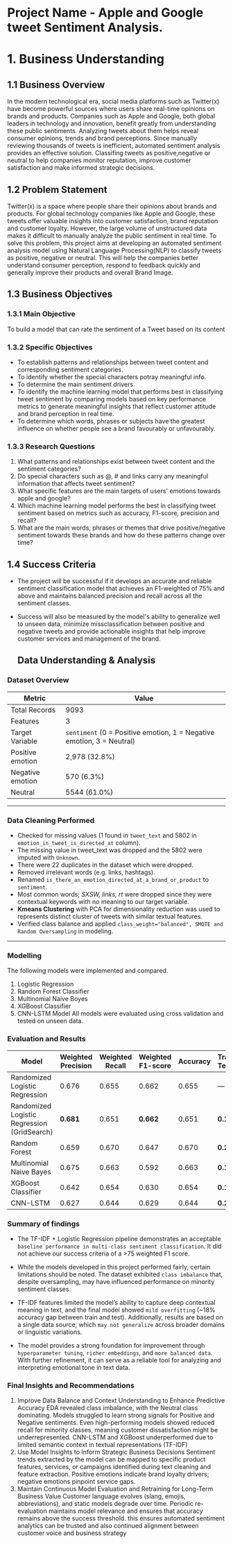 #                                                     Project Name - Apple and Google tweet Sentiment Analysis.

# 1. Business Understanding
## 1.1 Business Overview
In the modern technological era, social media platforms such as Twitter(x) have become powerful sources where users share real-time opinions on brands and products. Companies such as Apple and Google, both global leaders  in technology and innovation, benefit greatly from understanding these public sentiments. Analyzing tweets about them helps reveal consumer opinions, trends and brand perceptions. Since manually reviewing  thousands of tweets is inefficient, automated sentiment analysis provides an effective solution. Classifing tweets as positive,negative or neutral to help companies monitor reputation, improve customer satisfaction  and make informed strategic decisions.

## 1.2 Problem Statement
Twitter(x) is a space where people share their opinions about brands and products. For global technology companies like Apple and Google, these tweets offer valuable insights into customer satisfaction, brand reputation and customer loyalty. However, the large volume of unstructured data makes it difficult to manually analyze the public sentiment in real time. To solve this problem, this project aims at developing an automated sentiment analysis model using Natural Language Processing(NLP) to classify tweets as positive, negative or neutral. This will help the companies better understand consumer perception, respond to feedback quickly and generally improve their products and overall Brand Image.
## 1.3 Business Objectives 
 ### 1.3.1 Main Objective
To build a model that can rate the sentiment of a Tweet based on its content
 ### 1.3.2 Specific Objectives
* To establish patterns and relationships between tweet content and corresponding sentiment categories.
* To identify whether the special characters potray meaningful info.
* To determine the main sentiment drivers.
* To identify the machine learning model that performs best in classifying tweet sentiment by comparing models based on key performance metrics to generate meaningful insights that reflect customer attitude and brand perception in real time.
* To determine which words, phrases or subjects have the greatest influence on whether people see a brand favourably or unfavourably.


 ### 1.3.3 Research Questions
1. What patterns and relationships exist between tweet content and the sentiment categories?
2. Do special characters such as @, # and links carry any meaningful information that affects tweet sentiment?
3. What specific features are the main targets of users' emotions towards apple and google?
4. Which machine learning model performs the best in classifying tweet sentiment based on metrics such as accuracy, F1-score, precision and recall?
5. What are the main words, phrases or themes that drive positive/negative sentiment towards these brands and how do these patterns change over time?

## 1.4 Success Criteria
* The project will be successful if it develops an accurate and reliable sentiment classification model that achieves an F1-weighted of 75% and above and maintains balanced precision and recall across all the sentiment classes.
* Success will also be measured by the model's ability to generalize well to unseen data, minimize missclassification between positive and negative tweets and provide actionable insights that help improve customer services and management of the brand.

  ## Data Understanding & Analysis  

### Dataset Overview  

| Metric              | Value |
|----------------------|-------|
| Total Records        | 9093 |
| Features             | 3    |
| Target Variable      | `sentiment` (0 = Positive emotion, 1 = Negative emotion, 3 = Neutral) |
| Positive emotion     | 2,978 (32.8%) |
| Negative emotion     | 570 (6.3%) |
| Neutral              |5544 (61.0%) |

---
### Data Cleaning Performed  
- Checked for missing values (1 found in `tweet_text`  and 5802 in `emotion_in_tweet_is_directed_at`  column).
- The missing value in tweet_text was dropped and the 5802 were imputed with `Unknown`.
- There were 22 duplicates in the dataset which were dropped. 
- Removed irrelevant words (e.g. links, hashtags).  
- Renamed `is_there_an_emotion_directed_at_a_brand_or_product` to `sentiment`.  
- Most common words; *SXSW, links, rt* were dropped since they were contextual keywords with no meaning to our target variable.
- **Kmeans Clustering** with PCA for dimensionality reduction was used to represents distinct cluster of tweets with similar textual features.  
- Verified class balance and applied `class_weight="balanced", SMOTE and Random Oversampling`  in modeling.  

---
### Modelling
The following models were implemented and compared.
1. Logistic Regression
2. Random Forest Classifier
3. Multinomial Naive Boyes
4. XGBoost Classifier
5. CNN-LSTM Model
All models were evaluated using cross validation and tested on unseen data.

### Evaluation and Results

| Model | Weighted Precision | Weighted Recall | Weighted F1-score | Accuracy | Train-Test Δ |
|-------|-------------------|-----------------|------------------|----------|--------------|
| Randomized Logistic Regression | 0.676 | 0.655 | 0.662 | 0.655 | — |
| Randomized Logistic Regression (GridSearch) | **0.681** | 0.651 | **0.662** | 0.651 | **0.165** |
| Random Forest | 0.659 | 0.670 | 0.647 | 0.670 | **0.288** |
| Multinomial Naive Bayes | 0.675 | 0.663 | 0.592 | 0.663 | **0.142** |
| XGBoost Classifier | 0.642 | 0.654 | 0.630 | 0.654 | **0.161** |
| CNN-LSTM | 0.627 | 0.644 | 0.629 | 0.644 | **0.264** |

### Summary of findings

- The TF-IDF + Logistic Regression pipeline demonstrates an acceptable `baseline performance in multi-class sentiment classification`. It did not achieve our success criteria of a >75 weighted F1 score.

- While the models developed in this project performed fairly, certain limitations should be noted. The dataset exhibited `class imbalance` that, despite oversampling, may have influenced performance on minority sentiment classes.

- TF-IDF features limited the model’s ability to capture deep contextual meaning in text, and the final model showed `mild overfitting` (~18% accuracy gap between train and test). Additionally, results are based on a single data source, which `may not generalize` across broader domains or linguistic variations.

- The model provides a strong foundation for improvement through `hyperparameter tuning`, `richer embeddings`, and `more balanced data`. With further refinement, it can serve as a reliable tool for analyzing and interpreting emotional tone in text data.

### Final Insights and Recommendations

1. Improve Data Balance and Context Understanding to Enhance Predictive Accuracy EDA revealed class imbalance, with the Neutral class dominating. Models struggled to learn strong signals for Positive and Negative sentiments. Even high-performing models showed reduced recall for minority classes, meaning customer dissatisfaction might be underrepresented. CNN-LSTM and XGBoost underperformed due to limited semantic context in textual representations (TF-IDF)
2. Use Model Insights to Inform Strategic Business Decisions Sentiment trends extracted by the model can be mapped to specific product features, services, or campaigns identified during text cleaning and feature extraction. Positive emotions indicate brand loyalty drivers; negative emotions pinpoint service gaps.
3. Maintain Continuous Model Evaluation and Retraining for Long-Term Business Value Customer language evolves (slang, emojis, abbreviations), and static models degrade over time. Periodic re-evaluation maintains model relevance and ensures that accuracy remains above the success threshold. this ensures automated sentiment analytics can be trusted and also continued alignment between customer voice and business strategy







